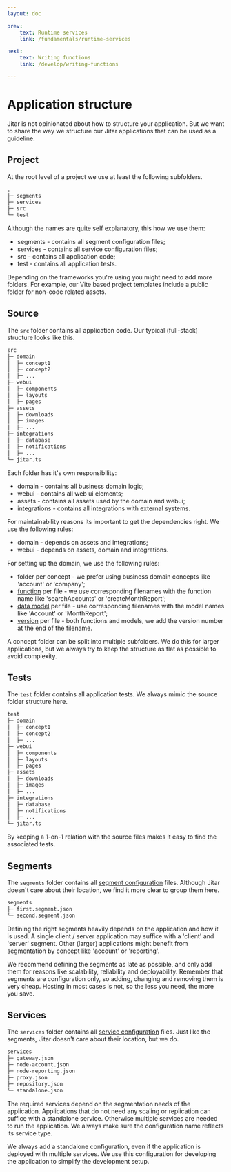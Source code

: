 ```yaml
---
layout: doc

prev:
    text: Runtime services
    link: /fundamentals/runtime-services

next:
    text: Writing functions
    link: /develop/writing-functions

---
```


# Application structure

Jitar is not opinionated about how to structure your application. But we want to share the way we structure our Jitar applications that can be used as a guideline.

## Project

At the root level of a project we use at least the following subfolders.

```txt
.
├─ segments
├─ services
├─ src
└─ test
```

Although the names are quite self explanatory, this how we use them:

* segments - contains all segment configuration files;
* services - contains all service configuration files;
* src - contains all application code;
* test - contains all application tests.

Depending on the frameworks you're using you might need to add more folders. For example, our Vite based project templates include a public folder for non-code related assets.

## Source

The `src` folder contains all application code. Our typical (full-stack) structure looks like this.

```txt
src
├─ domain
│  ├─ concept1
│  ├─ concept2
│  ├─ ...
├─ webui
│  ├─ components
│  ├─ layouts
│  ├─ pages
├─ assets
│  ├─ downloads
│  ├─ images
│  ├─ ...
├─ integrations
│  ├─ database
│  ├─ notifications
│  ├─ ...
└─ jitar.ts
```

Each folder has it's own responsibility:

* domain - contains all business domain logic;
* webui - contains all web ui elements;
* assets - contains all assets used by the domain and webui;
* integrations - contains all integrations with external systems.

For maintainability reasons its important to get the dependencies right. We use the following rules:

* domain - depends on assets and integrations;
* webui - depends on assets, domain and integrations.

For setting up the domain, we use the following rules:

* folder per concept - we prefer using business domain concepts like 'account' or 'company';
* [function](../fundamentals/building-blocks#functions) per file - we use corresponding filenames with the function name like 'searchAccounts' or 'createMonthReport';
* [data model](./data-sharing) per file - use corresponding filenames with the model names like 'Account' or 'MonthReport';
* [version](../deploy/segmentation#versioning) per file - both functions and models, we add the version number at the end of the filename.

A concept folder can be split into multiple subfolders. We do this for larger applications, but we always try to keep the structure as flat as possible to avoid complexity.

## Tests

The `test` folder contains all application tests. We always mimic the source folder structure here.

```txt
test
├─ domain
│  ├─ concept1
│  ├─ concept2
│  ├─ ...
├─ webui
│  ├─ components
│  ├─ layouts
│  ├─ pages
├─ assets
│  ├─ downloads
│  ├─ images
│  ├─ ...
├─ integrations
│  ├─ database
│  ├─ notifications
│  ├─ ...
└─ jitar.ts
```

By keeping a 1-on-1 relation with the source files makes it easy to find the associated tests.

## Segments

The `segments` folder contains all [segment configuration](../fundamentals/building-blocks#segments) files. Although Jitar doesn't care about their location, we find it more clear to group them here.

```txt
segments
├─ first.segment.json
└─ second.segment.json
```

Defining the right segments heavily depends on the application and how it is used. A single client / server application may suffice with a 'client' and 'server' segment. Other (larger) applications might benefit from segmentation by concept like 'account' or 'reporting'.

We recommend defining the segments as late as possible, and only add them for reasons like scalability, reliability and deployability. Remember that segments are configuration only, so adding, changing and removing them is very cheap. Hosting in most cases is not, so the less you need, the more you save.

## Services

The `services` folder contains all [service configuration](../fundamentals/runtime-services) files. Just like the segments, Jitar doesn't care about their location, but we do.

```txt
services
├─ gateway.json
├─ node-account.json
├─ node-reporting.json
├─ proxy.json
├─ repository.json
└─ standalone.json
```

The required services depend on the segmentation needs of the application. Applications that do not need any scaling or replication can suffice with a standalone service. Otherwise multiple services are needed to run the application. We always make sure the configuration name reflects its service type.

We always add a standalone configuration, even if the application is deployed with multiple services. We use this configuration for developing the application to simplify the development setup.
